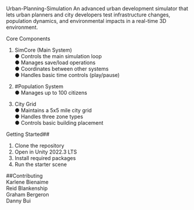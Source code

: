 Urban-Planning-Simulation
An advanced urban development simulator that lets urban planners and city
developers test infrastructure changes, population dynamics, and
environmental impacts in a real-time 3D environment.  

Core Components

1. SimCore (Main System)  
● Controls the main simulation loop  
● Manages save/load operations  
● Coordinates between other systems  
● Handles basic time controls (play/pause)

3. #Population System  
● Manages up to 100 citizens

5. City Grid  
● Maintains a 5x5 mile city grid  
● Handles three zone types  
● Controls basic building placement  

Getting Started##
1. Clone the repository
2. Open in Unity 2022.3 LTS
3. Install required packages
4. Run the starter scene


##Contributing  
Karlene Bienaime  
Reid Blankenship  
Graham Bergeron  
Danny Bui  

